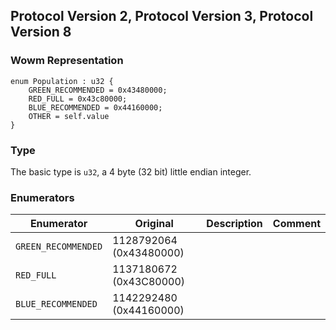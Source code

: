 ## Protocol Version 2, Protocol Version 3, Protocol Version 8

### Wowm Representation
```rust,ignore
enum Population : u32 {
    GREEN_RECOMMENDED = 0x43480000;    
    RED_FULL = 0x43c80000;    
    BLUE_RECOMMENDED = 0x44160000;    
    OTHER = self.value    
}
```
### Type
The basic type is `u32`, a 4 byte (32 bit) little endian integer.
### Enumerators
| Enumerator | Original  | Description | Comment |
| --------- | -------- | ----------- | ------- |
| `GREEN_RECOMMENDED` | 1128792064 (0x43480000) |  |  |
| `RED_FULL` | 1137180672 (0x43C80000) |  |  |
| `BLUE_RECOMMENDED` | 1142292480 (0x44160000) |  |  |
